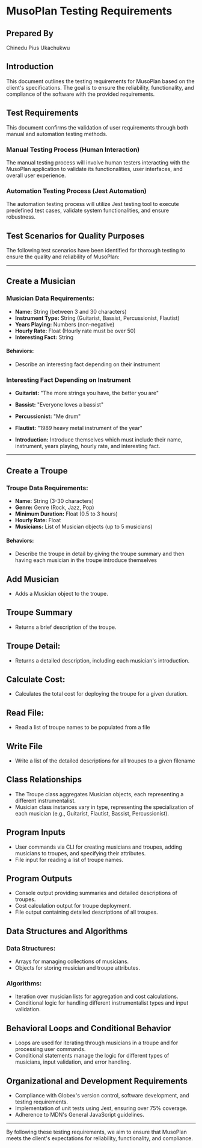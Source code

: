 # MusoPlan Testing Requirements

## Prepared By
Chinedu Pius Ukachukwu

## Introduction
This document outlines the testing requirements for MusoPlan based on the client's specifications. The goal is to ensure the reliability, functionality, and compliance of the software with the provided requirements.

## Test Requirements
This document confirms the validation of user requirements through both manual and automation testing methods.

### Manual Testing Process (Human Interaction)
The manual testing process will involve human testers interacting with the MusoPlan application to validate its functionalities, user interfaces, and overall user experience.

### Automation Testing Process (Jest Automation)
The automation testing process will utilize Jest testing tool to execute predefined test cases, validate system functionalities, and ensure robustness.

## Test Scenarios for Quality Purposes
The following test scenarios have been identified for thorough testing to ensure the quality and reliability of MusoPlan:

---

## Create a Musician

### Musician Data Requirements:

- **Name:** String (between 3 and 30 characters)
- **Instrument Type:** String (Guitarist, Bassist, Percussionist, Flautist)
- **Years Playing:** Numbers (non-negative)
- **Hourly Rate:** Float (Hourly rate must be over 50)
- **Interesting Fact:** String

#### Behaviors:
- Describe an interesting fact depending on their instrument

### Interesting Fact Depending on Instrument
- **Guitarist:** "The more strings you have, the better you are"
- **Bassist:** "Everyone loves a bassist"
- **Percussionist:** "Me drum"
- **Flautist:** "1989 heavy metal instrument of the year"

- **Introduction:** Introduce themselves which must include their name, instrument, years playing, hourly rate, and interesting fact.

---

## Create a Troupe

### Troupe Data Requirements:

- **Name:** String (3-30 characters)
- **Genre:** Genre (Rock, Jazz, Pop)
- **Minimum Duration:** Float (0.5 to 3 hours)
- **Hourly Rate:** Float
- **Musicians:** List of Musician objects (up to 5 musicians)

#### Behaviors: 
- Describe the troupe in detail by giving the troupe summary and then having each musician in the troupe introduce themselves

## Add Musician
- Adds a Musician object to the troupe.

## Troupe Summary
- Returns a brief description of the troupe.

## Troupe Detail:
- Returns a detailed description, including each musician's introduction.

## Calculate Cost:
- Calculates the total cost for deploying the troupe for a given duration.

## Read File:
- Read a list of troupe names to be populated from a file

## Write File
- Write a list of the detailed descriptions for all troupes to a given filename


## Class Relationships

- The Troupe class aggregates Musician objects, each representing a different instrumentalist.
- Musician class instances vary in type, representing the specialization of each musician (e.g., Guitarist, Flautist, Bassist, Percussionist).

## Program Inputs

- User commands via CLI for creating musicians and troupes, adding musicians to troupes, and specifying their attributes.
- File input for reading a list of troupe names.

## Program Outputs

- Console output providing summaries and detailed descriptions of troupes.
- Cost calculation output for troupe deployment.
- File output containing detailed descriptions of all troupes.

## Data Structures and Algorithms

### Data Structures:

- Arrays for managing collections of musicians.
- Objects for storing musician and troupe attributes.

### Algorithms:

- Iteration over musician lists for aggregation and cost calculations.
- Conditional logic for handling different instrumentalist types and input validation.

## Behavioral Loops and Conditional Behavior

- Loops are used for iterating through musicians in a troupe and for processing user commands.
- Conditional statements manage the logic for different types of musicians, input validation, and error handling.

## Organizational and Development Requirements

- Compliance with Globex's version control, software development, and testing requirements.
- Implementation of unit tests using Jest, ensuring over 75% coverage.
- Adherence to MDN's General JavaScript guidelines.

---

By following these testing requirements, we aim to ensure that MusoPlan meets the client's expectations for reliability, functionality, and compliance.